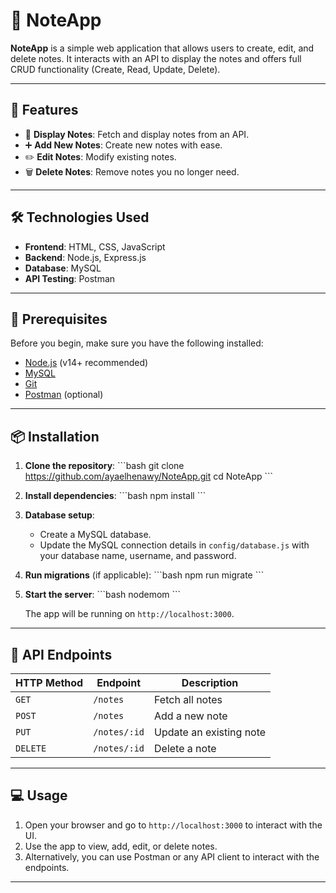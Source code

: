 
# 📝 NoteApp

**NoteApp** is a simple web application that allows users to create, edit, and delete notes. It interacts with an API to display the notes and offers full CRUD functionality (Create, Read, Update, Delete).

---

## 🚀 Features

- 📑 **Display Notes**: Fetch and display notes from an API.
- ➕ **Add New Notes**: Create new notes with ease.
- ✏️ **Edit Notes**: Modify existing notes.
- 🗑️ **Delete Notes**: Remove notes you no longer need.

---

## 🛠️ Technologies Used

- **Frontend**: HTML, CSS, JavaScript
- **Backend**: Node.js, Express.js
- **Database**: MySQL
- **API Testing**: Postman

---

## 🔧 Prerequisites

Before you begin, make sure you have the following installed:

- [Node.js](https://nodejs.org/) (v14+ recommended)
- [MySQL](https://www.mysql.com/)
- [Git](https://git-scm.com/)
- [Postman](https://www.postman.com/) (optional)

---

## 📦 Installation

1. **Clone the repository**:
   \`\`\`bash
   git clone https://github.com/ayaelhenawy/NoteApp.git
   cd NoteApp
   \`\`\`

2. **Install dependencies**:
   \`\`\`bash
   npm install
   \`\`\`

3. **Database setup**:
   - Create a MySQL database.
   - Update the MySQL connection details in `config/database.js` with your database name, username, and password.

4. **Run migrations** (if applicable):
   \`\`\`bash
   npm run migrate
   \`\`\`

5. **Start the server**:
   \`\`\`bash
   nodemom
   \`\`\`

   The app will be running on `http://localhost:3000`.

---

## 🔗 API Endpoints

| HTTP Method | Endpoint        | Description             |
|-------------|-----------------|-------------------------|
| `GET`       | `/notes`        | Fetch all notes         |
| `POST`      | `/notes`        | Add a new note          |
| `PUT`       | `/notes/:id`    | Update an existing note |
| `DELETE`    | `/notes/:id`    | Delete a note           |

---

## 💻 Usage

1. Open your browser and go to `http://localhost:3000` to interact with the UI.
2. Use the app to view, add, edit, or delete notes.
3. Alternatively, you can use Postman or any API client to interact with the endpoints.

---


